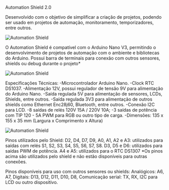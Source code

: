 Automation Shield 2.0

Desenvolvido com o objetivo de simplificar a criação de projetos, podendo ser usado em projetos de automação, monitoramento, temporizadores, entre outros.

![Automation Shield](http://3.bp.blogspot.com/-tUIESfmex6M/VZfqfbg-T2I/AAAAAAAAI8g/ukoQPzPiwzs/s1600/Placa1.jpg)

O Automation Shield é compatível com o Arduino Nano V3, permitindo o desenvolvimento de projetos de automação com o ambiente e bibliotecas do Arduino. Possui barra de terminais para conexão com outros sensores, shields ou debug durante o projeto*

![Automation Shield](http://2.bp.blogspot.com/-ia_gy6bF44Y/VZfqfWygdAI/AAAAAAAAI8k/zY9wAbj3J4w/s1600/Placa2.jpg)

Especificações Técnicas:
-Microcontrolador Arduino Nano.
-Clock RTC DS1037.
-Alimentação 12V, possui regulador de tensão 9V para alimentação do Arduino Nano.
-Saída regulada 5V para alimentação de sensores, LCDs, Shields, entre outros.
-Saída regulada 3V3 para alimentação de outros shields como Ethernet Enc28j60, Bluetooth, entre outros.
-Conexão I2C para LCD.
-8 saídas de relés 120V 15A / 220V 10A;
-3 saídas de potência com TIP 120 - 5A PWM para RGB ou outro tipo de carga.
-Dimensões: 135 x 155 x 35 mm (Largura x Comprimento x Altura)
  
![Automation Shield](http://4.bp.blogspot.com/-bpQSxqHV7HQ/VZXDbfkLriI/AAAAAAAAI7o/HSLuzIuipSA/s1600/AutomationHomePCB.png)

 Pinos utilizados pelo Shield:
D2, D4, D7, D9, A0, A1, A2 e A3: utilizados para saídas com relés S1, S2, S3, S4, S5, S6, S7, S8. 
D3, D5 e D6: utilizados para saídas PWM de potência. 
A4 e A5: utilizados para o RTC DS1307 
*Os pinos acima são utilizados pelo shield e não estão disponíveis para outras conexões. 

Pinos disponíveis para uso com outros sensores ou shields:
Analógicos: A6, A7, 
Digitais: D13, D12, D11, D10, D8, 
Comunicação serial: TX, RX, I2C para LCD ou outro dispositivo.




